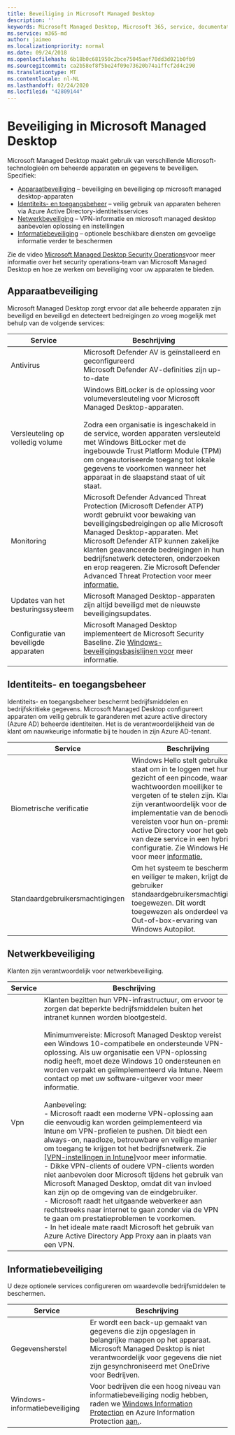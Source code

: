 ```yaml
---
title: Beveiliging in Microsoft Managed Desktop
description: ''
keywords: Microsoft Managed Desktop, Microsoft 365, service, documentatie
ms.service: m365-md
author: jaimeo
ms.localizationpriority: normal
ms.date: 09/24/2018
ms.openlocfilehash: 6b18b0c681950c2bce75045aef70dd3d021b0fb9
ms.sourcegitcommit: ca2b58ef8f5be24f09e73620b74a1ffcf2d4c290
ms.translationtype: MT
ms.contentlocale: nl-NL
ms.lasthandoff: 02/24/2020
ms.locfileid: "42809144"
---
```

# <a name="security-in-microsoft-managed-desktop"></a>Beveiliging in Microsoft Managed Desktop

<!--Security, also Onboarding doc: data handling/store, privileged account access -->

Microsoft Managed Desktop maakt gebruik van verschillende Microsoft-technologieën om beheerde apparaten en gegevens te beveiligen. Specifiek: 


- [Apparaatbeveiliging](#device-security) – beveiliging en beveiliging op microsoft managed desktop-apparaten
- [Identiteits- en toegangsbeheer](#identity-and-access-management) – veilig gebruik van apparaten beheren via Azure Active Directory-identiteitsservices
- [Netwerkbeveiliging](#network-security) – VPN-informatie en microsoft managed desktop aanbevolen oplossing en instellingen
- [Informatiebeveiliging](#information-security) – optionele beschikbare diensten om gevoelige informatie verder te beschermen 


Zie de video [Microsoft Managed Desktop Security Operations](https://www.microsoft.com/videoplayer/embed/RE4q6nP)voor meer informatie over het security operations-team van Microsoft Managed Desktop en hoe ze werken om beveiliging voor uw apparaten te bieden. 

## <a name="device-security"></a>Apparaatbeveiliging

Microsoft Managed Desktop zorgt ervoor dat alle beheerde apparaten zijn beveiligd en beveiligd en detecteert bedreigingen zo vroeg mogelijk met behulp van de volgende services:

Service | Beschrijving
--- | ---
Antivirus | Microsoft Defender AV is geïnstalleerd en geconfigureerd<br>Microsoft Defender AV-definities zijn up-to-date
Versleuteling op volledig volume |    Windows BitLocker is de oplossing voor volumeversleuteling voor Microsoft Managed Desktop-apparaten.<br><br>Zodra een organisatie is ingeschakeld in de service, worden apparaten versleuteld met Windows BitLocker met de ingebouwde Trust Platform Module (TPM) om ongeautoriseerde toegang tot lokale gegevens te voorkomen wanneer het apparaat in de slaapstand staat of uit staat. 
Monitoring |    Microsoft Defender Advanced Threat Protection (Microsoft Defender ATP) wordt gebruikt voor bewaking van beveiligingsbedreigingen op alle Microsoft Managed Desktop-apparaten. Met Microsoft Defender ATP kunnen zakelijke klanten geavanceerde bedreigingen in hun bedrijfsnetwerk detecteren, onderzoeken en erop reageren. Zie Microsoft Defender Advanced Threat Protection voor meer [informatie.](https://docs.microsoft.com/windows/threat-protection/windows-defender-atp/windows-defender-advanced-threat-protection) 
Updates van het besturingssysteem |  Microsoft Managed Desktop-apparaten zijn altijd beveiligd met de nieuwste beveiligingsupdates.
Configuratie van beveiligde apparaten |   Microsoft Managed Desktop implementeert de Microsoft Security Baseline. Zie [Windows-beveiligingsbasislijnen voor](https://docs.microsoft.com/windows/security/threat-protection/windows-security-baselines) meer informatie.



## <a name="identity-and-access-management"></a>Identiteits- en toegangsbeheer

Identiteits- en toegangsbeheer beschermt bedrijfsmiddelen en bedrijfskritieke gegevens. Microsoft Managed Desktop configureert apparaten om veilig gebruik te garanderen met azure active directory (Azure AD) beheerde identiteiten. Het is de verantwoordelijkheid van de klant om nauwkeurige informatie bij te houden in zijn Azure AD-tenant. 

Service | Beschrijving
--- | ---
Biometrische verificatie |  Windows Hello stelt gebruikers in staat om in te loggen met hun gezicht of een pincode, waardoor wachtwoorden moeilijker te vergeten of te stelen zijn. Klanten zijn verantwoordelijk voor de implementatie van de benodigde vereisten voor hun on-premises Active Directory voor het gebruik van deze service in een hybride configuratie. Zie Windows Hello voor meer [informatie.](https://docs.microsoft.com/windows-hardware/design/device-experiences/windows-hello) 
Standaardgebruikersmachtigingen |  Om het systeem te beschermen en veiliger te maken, krijgt de gebruiker standaardgebruikersmachtigingen toegewezen. Dit wordt toegewezen als onderdeel van de Out-of-box-ervaring van Windows Autopilot.



## <a name="network-security"></a>Netwerkbeveiliging

Klanten zijn verantwoordelijk voor netwerkbeveiliging. 

Service | Beschrijving
--- | ---
Vpn | Klanten bezitten hun VPN-infrastructuur, om ervoor te zorgen dat beperkte bedrijfsmiddelen buiten het intranet kunnen worden blootgesteld.<br><br>Minimumvereiste: Microsoft Managed Desktop vereist een Windows 10-compatibele en ondersteunde VPN-oplossing. Als uw organisatie een VPN-oplossing nodig heeft, moet deze Windows 10 ondersteunen en worden verpakt en geïmplementeerd via Intune. Neem contact op met uw software-uitgever voor meer informatie.<br><br>Aanbeveling:<br>- Microsoft raadt een moderne VPN-oplossing aan die eenvoudig kan worden geïmplementeerd via Intune om VPN-profielen te pushen. Dit biedt een always-on, naadloze, betrouwbare en veilige manier om toegang te krijgen tot het bedrijfsnetwerk. Zie [[VPN-instellingen in Intune]](https://docs.microsoft.com/intune/vpn-settings-configure)voor meer informatie.<br>- Dikke VPN-clients of oudere VPN-clients worden niet aanbevolen door Microsoft tijdens het gebruik van Microsoft Managed Desktop, omdat dit van invloed kan zijn op de omgeving van de eindgebruiker.<br>- Microsoft raadt het uitgaande webverkeer aan rechtstreeks naar internet te gaan zonder via de VPN te gaan om prestatieproblemen te voorkomen.<br>- In het ideale mate raadt Microsoft het gebruik van Azure Active Directory App Proxy aan in plaats van een VPN.


## <a name="information-security"></a>Informatiebeveiliging

U deze optionele services configureren om waardevolle bedrijfsmiddelen te beschermen. 

Service | Beschrijving
--- | ---
Gegevensherstel  | Er wordt een back-up gemaakt van gegevens die zijn opgeslagen in belangrijke mappen op het apparaat. Microsoft Managed Desktop is niet verantwoordelijk voor gegevens die niet zijn gesynchroniseerd met OneDrive voor Bedrijven. 
Windows-informatiebeveiliging |    Voor bedrijven die een hoog niveau van informatiebeveiliging nodig hebben, raden we [Windows Information Protection](https://docs.microsoft.com/windows/threat-protection/windows-information-protection/protect-enterprise-data-using-wip) en Azure Information Protection [aan.](https://www.microsoft.com/cloud-platform/azure-information-protection). 

